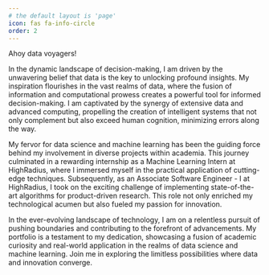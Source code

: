 ```yaml
---
# the default layout is 'page'
icon: fas fa-info-circle
order: 2
---
```


Ahoy data voyagers!

In the dynamic landscape of decision-making, I am driven by the unwavering belief that data is the key to unlocking profound insights. My inspiration flourishes in the vast realms of data, where the fusion of information and computational prowess creates a powerful tool for informed decision-making. I am captivated by the synergy of extensive data and advanced computing, propelling the creation of intelligent systems that not only complement but also exceed human cognition, minimizing errors along the way.

My fervor for data science and machine learning has been the guiding force behind my involvement in diverse projects within academia. This journey culminated in a rewarding internship as a Machine Learning Intern at HighRadius, where I immersed myself in the practical application of cutting-edge techniques. Subsequently, as an Associate Software Engineer - I at HighRadius, I took on the exciting challenge of implementing state-of-the-art algorithms for product-driven research. This role not only enriched my technological acumen but also fueled my passion for innovation.

In the ever-evolving landscape of technology, I am on a relentless pursuit of pushing boundaries and contributing to the forefront of advancements. My portfolio is a testament to my dedication, showcasing a fusion of academic curiosity and real-world application in the realms of data science and machine learning. Join me in exploring the limitless possibilities where data and innovation converge.
